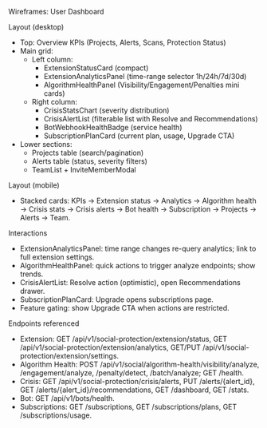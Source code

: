 Wireframes: User Dashboard

Layout (desktop)
- Top: Overview KPIs (Projects, Alerts, Scans, Protection Status)
- Main grid:
  - Left column:
    - ExtensionStatusCard (compact)
    - ExtensionAnalyticsPanel (time-range selector 1h/24h/7d/30d)
    - AlgorithmHealthPanel (Visibility/Engagement/Penalties mini cards)
  - Right column:
    - CrisisStatsChart (severity distribution)
    - CrisisAlertList (filterable list with Resolve and Recommendations)
    - BotWebhookHealthBadge (service health)
    - SubscriptionPlanCard (current plan, usage, Upgrade CTA)
- Lower sections:
  - Projects table (search/pagination)
  - Alerts table (status, severity filters)
  - TeamList + InviteMemberModal

Layout (mobile)
- Stacked cards: KPIs → Extension status → Analytics → Algorithm health → Crisis stats → Crisis alerts → Bot health → Subscription → Projects → Alerts → Team.

Interactions
- ExtensionAnalyticsPanel: time range changes re-query analytics; link to full extension settings.
- AlgorithmHealthPanel: quick actions to trigger analyze endpoints; show trends.
- CrisisAlertList: Resolve action (optimistic), open Recommendations drawer.
- SubscriptionPlanCard: Upgrade opens subscriptions page.
- Feature gating: show Upgrade CTA when actions are restricted.

Endpoints referenced
- Extension: GET /api/v1/social-protection/extension/status, GET /api/v1/social-protection/extension/analytics, GET/PUT /api/v1/social-protection/extension/settings.
- Algorithm Health: POST /api/v1/social/algorithm-health/visibility/analyze, /engagement/analyze, /penalty/detect, /batch/analyze; GET /health.
- Crisis: GET /api/v1/social-protection/crisis/alerts, PUT /alerts/{alert_id}, GET /alerts/{alert_id}/recommendations, GET /dashboard, GET /stats.
- Bot: GET /api/v1/bots/health.
- Subscriptions: GET /subscriptions, GET /subscriptions/plans, GET /subscriptions/usage.